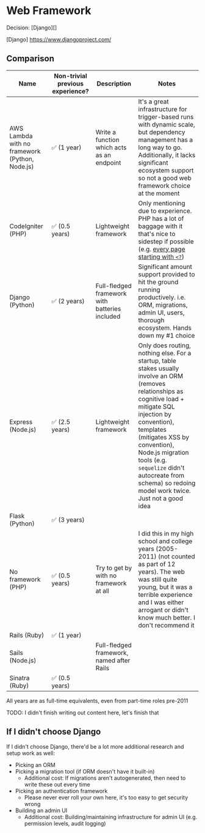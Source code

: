 # Web Framework
Decision: [Django][]

[Django] https://www.djangoproject.com/

## Comparison
|                      Name                      | Non-trivial previous experience? |                  Description                   |                                                                                                                                                                   Notes                                                                                                                                                                   |
|------------------------------------------------|----------------------------------|------------------------------------------------|-------------------------------------------------------------------------------------------------------------------------------------------------------------------------------------------------------------------------------------------------------------------------------------------------------------------------------------------|
| AWS Lambda with no framework (Python, Node.js) | ✅ (1 year)                       | Write a function which acts as an endpoint     | It's a great infrastructure for trigger-based runs with dynamic scale, but dependency management has a long way to go. Additionally, it lacks significant ecosystem support so not a good web framework choice at the moment                                                                                                              |
| CodeIgniter (PHP)                              | ✅ (0.5 years)                    | Lightweight framework                          | Only mentioning due to experience. PHP has a lot of baggage with it that's nice to sidestep if possible (e.g. [every page starting with `<?`](https://www.php.net/manual/en/language.basic-syntax.phptags.php))                                                                                                                           |
| Django (Python)                                | ✅ (2 years)                      | Full-fledged framework with batteries included | Significant amount support provided to hit the ground running productively. i.e. ORM, migrations, admin UI, users, thorough ecosystem. Hands down my #1 choice                                                                                                                                                                            |
| Express (Node.js)                              | ✅ (2.5 years)                    | Lightweight framework                          | Only does routing, nothing else. For a startup, table stakes usually involve an ORM (removes relationships as cognitive load + mitigate SQL injection by convention), templates (mitigates XSS by convention), Node.js migration tools (e.g. `sequelize` didn't autocreate from schema) so redoing model work twice. Just not a good idea |
| Flask (Python)                                 | ✅ (3 years)                      |                                                |                                                                                                                                                                                                                                                                                                                                           |
| No framework (PHP)                             | ✅ (0.5 years)                    | Try to get by with no framework at all         | I did this in my high school and college years (2005-2011) (not counted as part of 12 years). The web was still quite young, but it was a terrible experience and I was either arrogant or didn't know much better. I don't recommend it                                                                                                  |
| Rails (Ruby)                                   | ✅ (1 year)                       |                                                |                                                                                                                                                                                                                                                                                                                                           |
| Sails (Node.js)                                |                                  | Full-fledged framework, named after Rails      |                                                                                                                                                                                                                                                                                                                                           |
| Sinatra (Ruby)                                 | ✅ (0.5 years)                    |                                                |                                                                                                                                                                                                                                                                                                                                           |

All years are as full-time equivalents, even from part-time roles pre-2011

TODO: I didn't finish writing out content here, let's finish that

<!-- I'm handwaving Flask to include Pyramid as well, but the switch between Flask <> Pyramid at a company was fuzzy -->

## If I didn't choose Django
If I didn't choose Django, there'd be a lot more additional research and setup work as well:

- Picking an ORM
- Picking a migration tool (if ORM doesn't have it built-in)
    - Additional cost: If migrations aren't autogenerated, then need to write these out every time
- Picking an authentication framework
    - Please never ever roll your own here, it's too easy to get security wrong
- Building an admin UI
    - Additional cost: Building/maintaining infrastructure for admin UI (e.g. permission levels, audit logging)

